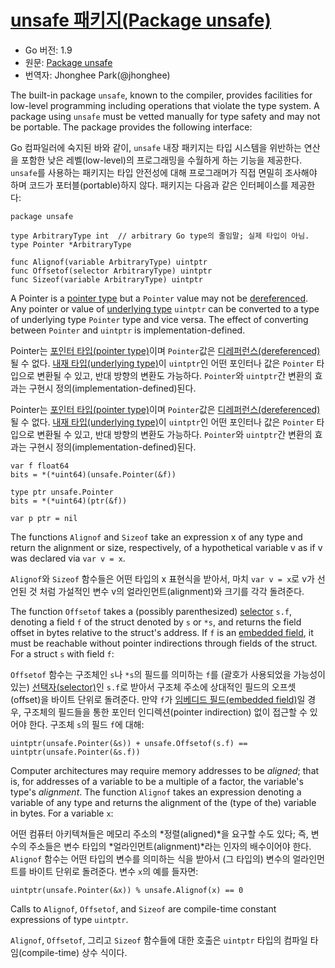 # [unsafe 패키지(Package unsafe)](#package-unsafe)

* Go 버전: 1.9
* 원문: [Package unsafe](https://golang.org/ref/spec#Package_unsafe)
* 번역자: Jhonghee Park(@jhonghee)

The built-in package `unsafe`, known to the compiler, provides facilities for low-level programming including operations that violate the type system. A package using `unsafe` must be vetted manually for type safety and may not be portable. The package provides the following interface:

Go 컴파일러에 숙지된 바와 같이, `unsafe` 내장 패키지는 타입 시스템을 위반하는 연산을 포함한 낮은 레벨(low-level)의 프로그래밍을 수월하게 하는 기능을 제공한다. `unsafe`를 사용하는 패키지는 타입 안전성에 대해 프로그래머가 직접 면밀히 조사해야 하며 코드가 포터블(portable)하지 않다. 패키지는 다음과 같은 인터페이스를 제공한다:

```
package unsafe

type ArbitraryType int  // arbitrary Go type의 줄임말; 실제 타입이 아님.
type Pointer *ArbitraryType

func Alignof(variable ArbitraryType) uintptr
func Offsetof(selector ArbitraryType) uintptr
func Sizeof(variable ArbitraryType) uintptr
```

A Pointer is a [pointer type](/Types/pointer_types.html) but a `Pointer` value may not be [dereferenced](/Expressions/address_operators.html). Any pointer or value of [underlying type](/Types/) `uintptr` can be converted to a type of underlying type `Pointer` type and vice versa. The effect of converting between `Pointer` and `uintptr` is implementation-defined.

Pointer는 [포인터 타입(pointer type)](/Types/pointer_types.html)이며 `Pointer`값은 [디레퍼런스(dereferenced)](/Expressions/address_operators.html)될 수 없다. [내재 타입(underlying type)](/Types/)이 `uintptr`인 어떤 포인터나 값은 `Pointer` 타입으로 변환될 수 있고, 반대 방향의 변환도 가능하다. `Pointer`와 `uintptr`간 변환의 효과는 구현시 정의(implementation-defined)된다.

Pointer는 [포인터 타입(pointer type)](/Types/pointer_types.html)이며 `Pointer`값은 [디레퍼런스(dereferenced)](/Expressions/address_operators.html)될 수 없다. [내재 타입(underlying type)](/Types/)이 `uintptr`인 어떤 포인터나 값은 `Pointer` 타입으로 변환될 수 있고, 반대 방향의 변환도 가능하다. `Pointer`와 `uintptr`간 변환의 효과는 구현시 정의(implementation-defined)된다.

```
var f float64
bits = *(*uint64)(unsafe.Pointer(&f))

type ptr unsafe.Pointer
bits = *(*uint64)(ptr(&f))

var p ptr = nil
```

The functions `Alignof` and `Sizeof` take an expression x of any type and return the alignment or size, respectively, of a hypothetical variable v as if v was declared via `var v = x`.

`Alignof`와 `Sizeof` 함수들은 어떤 타입의 x 표현식을 받아서, 마치 `var v = x`로 v가 선언된 것 처럼 가설적인 변수 v의 얼라인먼트(alignment)와 크기를 각각 돌려준다.

The function `Offsetof` takes a (possibly parenthesized) [selector](/Expressions/selectors.html) `s.f`, denoting a field `f` of the struct denoted by `s` or `*s`, and returns the field offset in bytes relative to the struct's address. If `f` is an [embedded field](/Types/struct_types.html), it must be reachable without pointer indirections through fields of the struct. For a struct `s` with field `f`:

`Offsetof` 함수는 구조체인 `s`나 `*s`의 필드를 의미하는 `f`를 (괄호가 사용되었을 가능성이 있는) [선택자(selector)](/Expressions/selectors.html)인 `s.f`로 받아서 구조체 주소에 상대적인 필드의 오프셋(offset)을 바이트 단위로 돌려준다. 만약 `f`가 [임베디드 필드(embedded field)](/Types/struct_types.html)일 경우, 구조체의 필드들을 통한 포인터 인디렉션(pointer indirection) 없이 접근할 수 있어야 한다. 구조체 `s`의 필드 `f`에 대해:

```
uintptr(unsafe.Pointer(&s)) + unsafe.Offsetof(s.f) == uintptr(unsafe.Pointer(&s.f))
```

Computer architectures may require memory addresses to be *aligned*; that is, for addresses of a variable to be a multiple of a factor, the variable's type's *alignment*. The function `Alignof` takes an expression denoting a variable of any type and returns the alignment of the (type of the) variable in bytes. For a variable `x`:

어떤 컴퓨터 아키텍쳐들은 메모리 주소의 *정렬(aligned)*을 요구할 수도 있다; 즉, 변수의 주소들은 변수 타입의 *얼라인먼트(alignment)*라는 인자의 배수이어야 한다. `Alignof` 함수는 어떤 타입의 변수를 의미하는 식을 받아서 (그 타입의) 변수의 얼라인먼트를 바이트 단위로 돌려준다. 변수 `x`의 예를 들자면:


```
uintptr(unsafe.Pointer(&x)) % unsafe.Alignof(x) == 0
```

Calls to `Alignof`, `Offsetof`, and `Sizeof` are compile-time constant expressions of type `uintptr`.

`Alignof`, `Offsetof`, 그리고 `Sizeof` 함수들에 대한 호출은 `uintptr` 타입의 컴파일 타임(compile-time) 상수 식이다.
